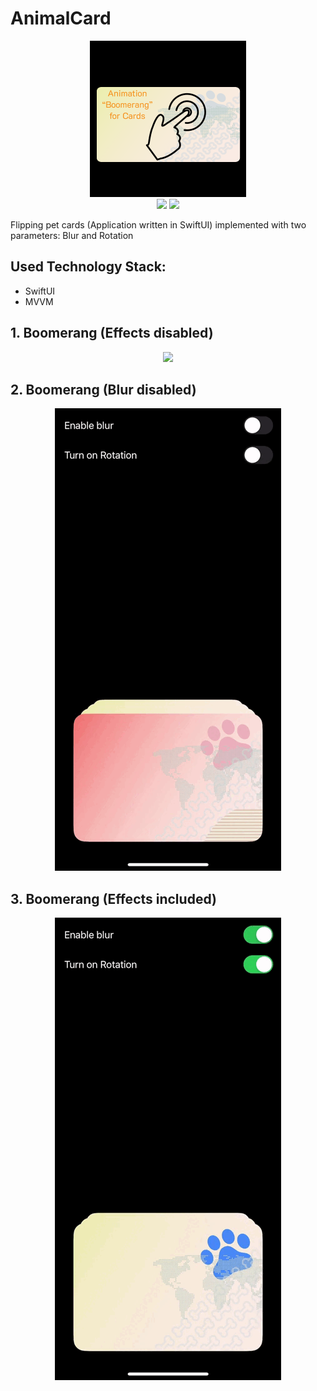 # AnimalCard
<p align="center">
<img src = "Assets/Logo.png" /><br>
  <img src = "https://img.shields.io/badge/Platform-iOS%2016.0%2B-orange"/>
  <img src = "https://img.shields.io/badge/Apple%20SDK-SwiftUI-inactive"/>
</p>
Flipping pet cards (Application written in SwiftUI) implemented with two parameters: Blur and Rotation

## Used Technology Stack:

- SwiftUI
- MVVM

## 1. Boomerang (Effects disabled)
<p align="center"> 
<img src = "Assets/1. Boomerang.gif" /><br>
</p>

## 2. Boomerang (Blur disabled)
 <p align="center"> 
<img src = "Assets/2. Boomerang.gif" /><br>
</p>

## 3. Boomerang (Effects included)
<p align="center"> 
<img src = "Assets/3. Boomerang.gif" /><br>
</p>
